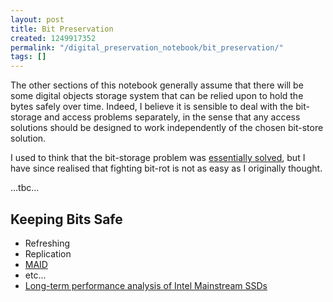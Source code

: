 ```yaml
---
layout: post
title: Bit Preservation
created: 1249917352
permalink: "/digital_preservation_notebook/bit_preservation/"
tags: []
---
```

The other sections of this notebook generally assume that there will be some digital objects storage system that can be relied upon to hold the bytes safely over time. Indeed, I believe it is sensible to deal with the bit-storage and access problems separately, in the sense that any access solutions should be designed to work independently of the chosen bit-store solution. 

I used to think that the bit-storage problem was [essentially solved](/2008/06/27/science_digital_preservation), but I have since realised that fighting bit-rot is not as easy as I originally thought.

...tbc...

Keeping Bits Safe
-----------------

 * Refreshing
 * Replication
 * [MAID](http://en.wikipedia.org/wiki/Massive_array_of_idle_disks)
 * etc...
 * [Long-term performance analysis of Intel Mainstream SSDs](http://www.pcper.com/article.php?aid=669)


